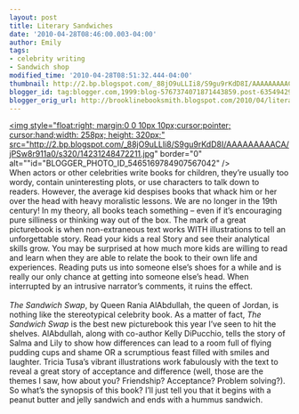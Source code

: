 ```yaml
---
layout: post
title: Literary Sandwiches
date: '2010-04-28T08:46:00.003-04:00'
author: Emily
tags:
- celebrity writing
- Sandwich shop
modified_time: '2010-04-28T08:51:32.444-04:00'
thumbnail: http://2.bp.blogspot.com/_88jO9uLLIi8/S9gu9rKdD8I/AAAAAAAAACA/jPSw8r911a0/s72-c/14231248472211.jpg
blogger_id: tag:blogger.com,1999:blog-5767374071871443859.post-6354942998493669766
blogger_orig_url: http://brooklinebooksmith.blogspot.com/2010/04/literary-sandwiches.html
---
```


<a onblur="try {parent.deselectBloggerImageGracefully();} catch(e) {}" href="http://2.bp.blogspot.com/_88jO9uLLIi8/S9gu9rKdD8I/AAAAAAAAACA/jPSw8r911a0/s1600/14231248472211.jpg"><img style="float:right; margin:0 0 10px 10px;cursor:pointer; cursor:hand;width: 258px; height: 320px;" src="http://2.bp.blogspot.com/_88jO9uLLIi8/S9gu9rKdD8I/AAAAAAAAACA/jPSw8r911a0/s320/14231248472211.jpg" border="0" alt=""id="BLOGGER_PHOTO_ID_5465169784907567042" /></a><br />When actors or other celebrities write books for children, they’re usually too wordy, contain uninteresting plots, or use characters to talk down to readers.  However, the average kid despises books that whack him or her over the head with heavy moralistic lessons.  We are no longer in the 19th century!  In my theory, all books teach something – even if it’s encouraging pure silliness or thinking way out of the box.  The mark of a great picturebook is when non-extraneous text works WITH illustrations to tell an unforgettable story.  Read your kids a real Story and see their analytical skills grow.  You may be surprised at how much more kids are willing to read and learn when they are able to relate the book to their own life and experiences.  Reading puts us into someone else’s shoes for a while and is really our only chance at getting into someone else’s head.  When interrupted by an intrusive narrator’s comments, it ruins the effect.<br /><br /><span style="font-style:italic;">The Sandwich Swap</span>, by Queen Rania AlAbdullah, the queen of Jordan, is nothing like the stereotypical celebrity book.  As a matter of fact, <span style="font-style:italic;">The Sandwich Swap</span> is the best new picturebook this year I’ve seen to hit the shelves.  AlAbdullah, along with co-author Kelly DiPucchio, tells the story of Salma and Lily to show how differences can lead to a room full of flying pudding cups and shame OR a scrumptious feast filled with smiles and laughter.  Tricia Tusa’s vibrant illustrations work fabulously with the text to reveal a great story of acceptance and difference (well, those are the themes I saw, how about you?  Friendship?  Acceptance?  Problem solving?).  So what’s the synopsis of this book?  I’ll just tell you that it begins with a peanut butter and jelly sandwich and ends with a hummus sandwich.
